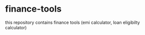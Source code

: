 # finance-tools
this repository contains finance tools (emi calculator, loan eligibilty calculator) 
